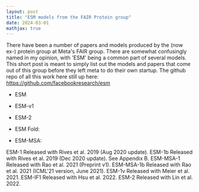 ```yaml
---
layout: post
title: "ESM models from the FAIR Protein group"
date: 2024-03-01
mathjax: true
---
```


There have been a number of papers and models produced by the (now ex-) protein group at Meta's FAIR group. There are somewhat confusingly named in my opinion, with 'ESM' being a common part of several models. This short post is meant to simply list out the models and papers that come out of this group before they left meta to do their own startup. The github repo of all this work here still up here: https://github.com/facebookresearch/esm

- ESM

- ESM-v1

- ESM-2

- ESM Fold: 

- ESM-MSA: 

ESM-1	Released with Rives et al. 2019 (Aug 2020 update).
ESM-1b	Released with Rives et al. 2019 (Dec 2020 update). See Appendix B.
ESM-MSA-1	Released with Rao et al. 2021 (Preprint v1).
ESM-MSA-1b	Released with Rao et al. 2021 (ICML'21 version, June 2021).
ESM-1v	Released with Meier et al. 2021.
ESM-IF1	Released with Hsu et al. 2022.
ESM-2	Released with Lin et al. 2022.


